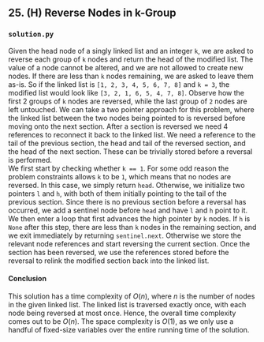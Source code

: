 ## 25. (H) Reverse Nodes in k-Group

### `solution.py`
Given the head node of a singly linked list and an integer `k`, we are asked to reverse each group of `k` nodes and return the head of the modified list. The value of a node cannot be altered, and we are not allowed to create new nodes. If there are less than `k` nodes remaining, we are asked to leave them as-is. So if the linked list is `[1, 2, 3, 4, 5, 6, 7, 8]` and `k = 3`, the modified list would look like `[3, 2, 1, 6, 5, 4, 7, 8]`. Observe how the first 2 groups of `k` nodes are reversed, while the last group of `2` nodes are left untouched. We can take a two pointer approach for this problem, where the linked list between the two nodes being pointed to is reversed before moving onto the next section. After a section is reversed we need 4 references to reconnect it back to the linked list. We need a reference to the tail of the previous section, the head and tail of the reversed section, and the head of the next section. These can be trivially stored before a reversal is performed.  
We first start by checking whether `k == 1`. For some odd reason the problem constraints allows `k` to be `1`, which means that no nodes are reversed. In this case, we simply return `head`. Otherwise, we initialize two pointers `l` and `h`, with both of them initially pointing to the tail of the previous section. Since there is no previous section before a reversal has occurred, we add a sentinel node before `head` and have `l` and `h` point to it. We then enter a loop that first advances the high pointer by `k` nodes. If `h` is `None` after this step, there are less than `k` nodes in the remaining section, and we exit immediately by returning `sentinel.next`. Otherwise we store the relevant node references and start reversing the current section. Once the section has been reversed, we use the references stored before the reversal to relink the modified section back into the linked list.  

#### Conclusion
This solution has a time complexity of $O(n)$, where $n$ is the number of nodes in the given linked list. The linked list is traversed exactly once, with each node being reversed at most once. Hence, the overall time complexity comes out to be $O(n)$. The space complexity is $O(1)$, as we only use a handful of fixed-size variables over the entire running time of the solution.  
  

